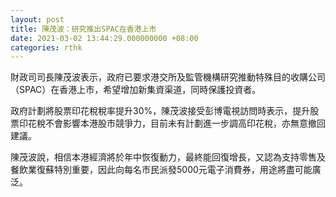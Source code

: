 ```yaml
---
layout: post
title: 陳茂波：研究推出SPAC在香港上市　
date: 2021-03-02 13:44:29.000000000 +08:00
categories: rthk
---
```


財政司司長陳茂波表示，政府已要求港交所及監管機構研究推動特殊目的收購公司（SPAC）在香港上市，希望增加新集資渠道，同時保護投資者。

政府計劃將股票印花稅稅率提升30%，陳茂波接受彭博電視訪問時表示，提升股票印花稅不會影響本港股市競爭力，目前未有計劃進一步調高印花稅，亦無意撤回建議。

陳茂波說，相信本港經濟將於年中恢復動力，最終能回復增長，又認為支持零售及餐飲業復蘇特別重要，因此向每名市民派發5000元電子消費券，用途將盡可能廣泛。
